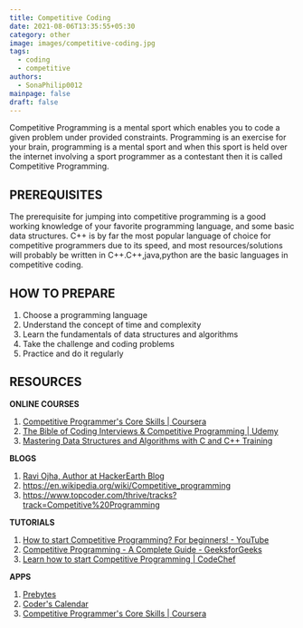 ```yaml
---
title: Competitive Coding
date: 2021-08-06T13:35:55+05:30
category: other
image: images/competitive-coding.jpg
tags:
  - coding
  - competitive
authors:
  - SonaPhilip0012
mainpage: false
draft: false
---
```

Competitive Programming is a mental sport which enables you to code a
given problem under provided constraints. Programming is an exercise for your brain, programming is a mental sport and when this sport is held over the internet involving a sport programmer as a contestant then it is called Competitive Programming.

## PREREQUISITES

The prerequisite for jumping into competitive programming is a good working knowledge of your favorite programming language, and some basic data structures. C++ is by far the most popular language of choice for competitive programmers due to its speed, and most resources/solutions will probably be written in C++.C++,java,python are the basic languages in competitive coding.

## HOW TO PREPARE

1. Choose a programming language
2. Understand the concept of time and complexity
3. Learn the fundamentals of data structures and algorithms
4. Take the challenge and coding problems
5. Practice and do it regularly

## RESOURCES

**ONLINE COURSES**

1. [Competitive Programmer's Core Skills | Coursera](https://www.coursera.org/learn/competitive-programming-core-skills)
2. [The Bible of Coding Interviews & Competitive Programming | Udemy](https://www.udemy.com/course/the-bible-of-algorithms-and-interview-questions/)
3. [Mastering Data Structures and Algorithms with C and C++ Training](https://www.udemy.com/course/datastructurescncpp/)

**BLOGS**

1. [Ravi Ojha, Author at HackerEarth Blog](https://www.hackerearth.com/blog/author/ravi/)
2. <https://en.wikipedia.org/wiki/Competitive_programming>
3. <https://www.topcoder.com/thrive/tracks?track=Competitive%20Programming>

**TUTORIALS**

1. [How to start Competitive Programming? For beginners! - YouTube](https://www.youtube.com/watch?v=xAeiXy8-9Y8)
2. [Competitive Programming - A Complete Guide - GeeksforGeeks](https://www.geeksforgeeks.org/competitive-programming-a-complete-guide/)
3. [Learn how to start Competitive Programming | CodeChef](https://www.codechef.com/getting-started)

**APPS**

1. [Prebytes](http://prebytes)
2. [Coder's Calendar](https://chrome.google.com/webstore/detail/coders-calendar/bageaffklfkikjigoclfgengklfnidll?hl=en)
3. [Competitive Programmer's Core Skills | Coursera](https://www.coursera.org/learn/competitive-programming-core-skills)